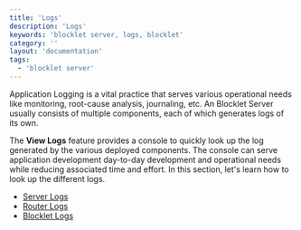 ```yaml
---
title: 'Logs'
description: 'Logs'
keywords: 'blocklet server, logs, blocklet'
category: ''
layout: 'documentation'
tags:
  - 'blocklet server'
---
```


Application Logging is a vital practice that serves various operational needs like monitoring, root-cause analysis, journaling, etc. An Blocklet Server usually consists of multiple components, each of which generates logs of its own.

The **View Logs** feature provides a console to quickly look up the log generated by the various deployed components. The console can serve application development day-to-day development and operational needs while reducing associated time and effort. In this section, let's learn how to look up the different logs.

- [Server Logs](./server-logs)
- [Router Logs](./router-logs)
- [Blocklet Logs](./blocklet-logs)
